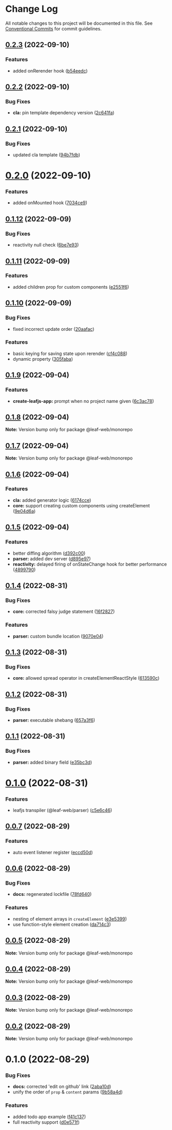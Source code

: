 # Change Log

All notable changes to this project will be documented in this file.
See [Conventional Commits](https://conventionalcommits.org) for commit guidelines.

## [0.2.3](https://github.com/samzhangjy/leafjs/compare/v0.2.2...v0.2.3) (2022-09-10)

### Features

* added onRerender hook ([b54eedc](https://github.com/samzhangjy/leafjs/commit/b54eedcb30500cdff9ce72c3f7039cf98c8f2c7b))

## [0.2.2](https://github.com/samzhangjy/leafjs/compare/v0.2.1...v0.2.2) (2022-09-10)

### Bug Fixes

* **cla:** pin template dependency version ([2c641fa](https://github.com/samzhangjy/leafjs/commit/2c641fa5219d5556f36d1b25cb45fa792865db32))

## [0.2.1](https://github.com/samzhangjy/leafjs/compare/v0.2.0...v0.2.1) (2022-09-10)

### Bug Fixes

* updated cla template ([94b7fdb](https://github.com/samzhangjy/leafjs/commit/94b7fdbf3526a6b3e8aae7da3365ebaef8ff155e))

# [0.2.0](https://github.com/samzhangjy/leafjs/compare/v0.1.12...v0.2.0) (2022-09-10)

### Features

* added onMounted hook ([7034ce9](https://github.com/samzhangjy/leafjs/commit/7034ce99bc649a934fe0448de9efcbb4f4d35ac4))

## [0.1.12](https://github.com/samzhangjy/leafjs/compare/v0.1.11...v0.1.12) (2022-09-09)

### Bug Fixes

* reactivity null check ([6be7e93](https://github.com/samzhangjy/leafjs/commit/6be7e9390d1c3ce309e49f65dd53c3e91eeda2f5))

## [0.1.11](https://github.com/samzhangjy/leafjs/compare/v0.1.10...v0.1.11) (2022-09-09)

### Features

* added children prop for custom components ([e2551f6](https://github.com/samzhangjy/leafjs/commit/e2551f69eeec8838110ca110af97b3ba12d1f3f0))

## [0.1.10](https://github.com/samzhangjy/leafjs/compare/v0.1.9...v0.1.10) (2022-09-09)

### Bug Fixes

* fixed incorrect update order ([20aafac](https://github.com/samzhangjy/leafjs/commit/20aafacbe86a682665555ed43a9116ea2fd5817b))

### Features

* basic keying for saving state upon rerender ([cf4c088](https://github.com/samzhangjy/leafjs/commit/cf4c0880ebfcd70255a86e8fe9811b2e516435e3))
* dynamic property ([305faba](https://github.com/samzhangjy/leafjs/commit/305faba489e5f24b12b546d2cf773a6856880b82))

## [0.1.9](https://github.com/samzhangjy/leafjs/compare/v0.1.8...v0.1.9) (2022-09-04)

### Features

* **create-leafjs-app:** prompt when no project name given ([6c3ac78](https://github.com/samzhangjy/leafjs/commit/6c3ac7844c7f4b92740c2143b0e65f1984d3e063))

## [0.1.8](https://github.com/samzhangjy/leafjs/compare/v0.1.7...v0.1.8) (2022-09-04)

**Note:** Version bump only for package @leaf-web/monorepo

## [0.1.7](https://github.com/samzhangjy/leafjs/compare/v0.1.6...v0.1.7) (2022-09-04)

**Note:** Version bump only for package @leaf-web/monorepo

## [0.1.6](https://github.com/samzhangjy/leafjs/compare/v0.1.5...v0.1.6) (2022-09-04)

### Features

* **cla:** added generator logic ([6174cce](https://github.com/samzhangjy/leafjs/commit/6174ccebf616502d22c5ce30bb9b1e92cc8f4bdc))
* **core:** support creating custom components using createElement ([9e04d6a](https://github.com/samzhangjy/leafjs/commit/9e04d6a2e1db6df2b19dd2a8a55d6b28a5a75a0a))

## [0.1.5](https://github.com/samzhangjy/leafjs/compare/v0.1.4...v0.1.5) (2022-09-04)

### Features

* better diffing algorithm ([d392c00](https://github.com/samzhangjy/leafjs/commit/d392c00c77f0cdff01d8e1270f494a24a0722701))
* **parser:** added dev server ([d895e97](https://github.com/samzhangjy/leafjs/commit/d895e97d67f1bf9932f08e957301c5c967839a61))
* **reactivity:** delayed firing of onStateChange hook for better performance ([4899790](https://github.com/samzhangjy/leafjs/commit/489979091967cb7edd423d9d6beb575ec5c3abd1))

## [0.1.4](https://github.com/samzhangjy/leafjs/compare/v0.1.3...v0.1.4) (2022-08-31)

### Bug Fixes

* **core:** corrected falsy judge statement ([16f2827](https://github.com/samzhangjy/leafjs/commit/16f282792b9759a8b904297eb55a18760d600d24))

### Features

* **parser:** custom bundle location ([9070e04](https://github.com/samzhangjy/leafjs/commit/9070e046ba65386b5d416fd07ad7c19b1b2e7257))

## [0.1.3](https://github.com/samzhangjy/leafjs/compare/v0.1.2...v0.1.3) (2022-08-31)

### Bug Fixes

* **core:** allowed spread operator in createElementReactStyle ([613590c](https://github.com/samzhangjy/leafjs/commit/613590c0f676844e0d2c945d896913eab964fc71))

## [0.1.2](https://github.com/samzhangjy/leafjs/compare/v0.1.1...v0.1.2) (2022-08-31)

### Bug Fixes

* **parser:** executable shebang ([657a3f6](https://github.com/samzhangjy/leafjs/commit/657a3f62e9e6dd700066e29757767be829d2de5f))

## [0.1.1](https://github.com/samzhangjy/leafjs/compare/v0.1.0...v0.1.1) (2022-08-31)

### Bug Fixes

* **parser:** added binary field ([e35bc3d](https://github.com/samzhangjy/leafjs/commit/e35bc3de57b5a52063306697360cbc57156d0f82))

# [0.1.0](https://github.com/samzhangjy/leafjs/compare/v0.0.7...v0.1.0) (2022-08-31)

### Features

* leafjs transpiler (@leaf-web/parser) ([c5e6c46](https://github.com/samzhangjy/leafjs/commit/c5e6c463e5bd110f16952acb211b18eb60941f13))

## [0.0.7](https://github.com/samzhangjy/leafjs/compare/v0.0.6...v0.0.7) (2022-08-29)

### Features

* auto event listener register ([eccd50d](https://github.com/samzhangjy/leafjs/commit/eccd50d3304b46a82e34821e6c3ea87536d08f60))

## [0.0.6](https://github.com/samzhangjy/leafjs/compare/v0.0.5...v0.0.6) (2022-08-29)

### Bug Fixes

* **docs:** regenerated lockfile ([78fd640](https://github.com/samzhangjy/leafjs/commit/78fd640529cc23f57cbdf7cc3fb7ac28b74c1472))

### Features

* nesting of element arrays in `createElement` ([e3e5399](https://github.com/samzhangjy/leafjs/commit/e3e5399bb0dcd7a19dc18cf088080225f52cd705))
* use function-style element creation ([da714c3](https://github.com/samzhangjy/leafjs/commit/da714c3aa33e04ee5c122b6a6ce7249077653b9d))

## [0.0.5](https://github.com/samzhangjy/leafjs/compare/v0.0.4...v0.0.5) (2022-08-29)

**Note:** Version bump only for package @leaf-web/monorepo

## [0.0.4](https://github.com/samzhangjy/leafjs/compare/v0.1.0...v0.0.4) (2022-08-29)

**Note:** Version bump only for package @leaf-web/monorepo

## [0.0.3](https://github.com/samzhangjy/leafjs/compare/v0.1.0...v0.0.3) (2022-08-29)

**Note:** Version bump only for package @leaf-web/monorepo

## [0.0.2](https://github.com/samzhangjy/leafjs/compare/v0.1.0...v0.0.2) (2022-08-29)

**Note:** Version bump only for package @leaf-web/monorepo

# 0.1.0 (2022-08-29)

### Bug Fixes

* **docs:** corrected 'edit on github' link ([2aba10d](https://github.com/samzhangjy/leafjs/commit/2aba10d120fffab6addd27e222e08c841dbdc5b8))
* unify the order of `prop` & `content` params ([9b58a4d](https://github.com/samzhangjy/leafjs/commit/9b58a4d0159902a0966c98e46b3a42d04d7dae03))

### Features

* added todo app example ([f41c137](https://github.com/samzhangjy/leafjs/commit/f41c1375034bdaa3e80c2eb3cf47a5957640c8f2))
* full reactivity support ([d0e571f](https://github.com/samzhangjy/leafjs/commit/d0e571f807d10aade46d0459274a65c465d8cc05))
